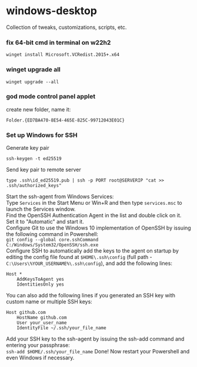 # windows-desktop
Collection of tweaks, customizations, scripts, etc.

### fix 64-bit cmd in terminal on w22h2
```
winget install Microsoft.VCRedist.2015+.x64
```
### winget upgrade all
```
winget upgrade --all
```
### god mode control panel applet
create new folder, name it:
```
Folder.{ED7BA470-8E54-465E-825C-99712043E01C}
```
### Set up Windows for SSH
Generate key pair
```
ssh-keygen -t ed25519
```
Send key pair to remote server
```
type .ssh\id_ed25519.pub | ssh -p PORT root@SERVERIP "cat >> .ssh/authorized_keys"
```
Start the ssh-agent from Windows Services:  
Type ```Services``` in the Start Menu or Win+R and then type ```services.msc``` to launch the Services window.  
Find the OpenSSH Authentication Agent in the list and double click on it.  
Set it to "Automatic" and start it.  
Configure Git to use the Windows 10 implementation of OpenSSH by issuing the following command in Powershell:  
```git config --global core.sshCommand C:/Windows/System32/OpenSSH/ssh.exe```  
Configure SSH to automatically add the keys to the agent on startup by editing the config file found at ```$HOME\.ssh\config``` (full path - ```C:\Users\%YOUR_USERNAME%\.ssh\config```), and add the following lines:
```
Host *
	AddKeysToAgent yes
	IdentitiesOnly yes
```
You can also add the following lines if you generated an SSH key with custom name or multiple SSH keys:
```
Host github.com
	HostName github.com
	User your_user_name
	IdentityFile ~/.ssh/your_file_name
```
Add your SSH key to the ssh-agent by issuing the ssh-add command and entering your passphrase:  
```ssh-add $HOME/.ssh/your_file_name```
Done! Now restart your Powershell and even Windows if necessary.